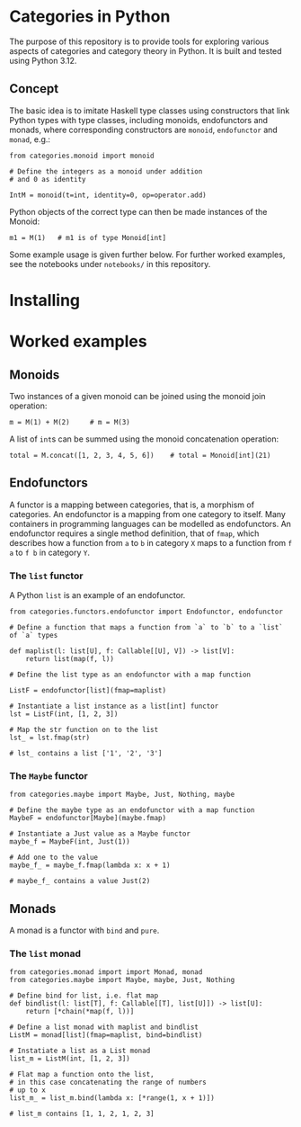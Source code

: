 # Categories in Python

The purpose of this repository is to provide tools for exploring various aspects of categories and category theory in Python. It is built and tested using Python 3.12.

## Concept

The basic idea is to imitate Haskell type classes using constructors that link Python types with type classes, including monoids, endofunctors and monads, where corresponding constructors are `monoid`, `endofunctor` and `monad`, e.g.:

```
from categories.monoid import monoid

# Define the integers as a monoid under addition
# and 0 as identity

IntM = monoid(t=int, identity=0, op=operator.add)
```

Python objects of the correct type can then be made instances of the Monoid:

```
m1 = M(1)   # m1 is of type Monoid[int]
```

Some example usage is given further below. For further worked examples, see
the notebooks under `notebooks/` in this repository.

# Installing



# Worked examples

## Monoids

Two instances of a given monoid can be joined using the monoid join operation:

```
m = M(1) + M(2)     # m = M(3)
```

A list of `int`s can be summed using the monoid concatenation operation:

```
total = M.concat([1, 2, 3, 4, 5, 6])    # total = Monoid[int](21)
```

## Endofunctors

A functor is a mapping between categories, that is, a morphism of categories. An endofunctor is a mapping from one category to itself. Many containers in programming languages can be modelled as endofunctors. An endofunctor requires a single method definition, that of `fmap`, which describes how a function from `a` to `b` in category `X` maps to a function from `f a` to `f b` in category `Y`. 


### The `list` functor

A Python `list` is an example of an endofunctor.

```
from categories.functors.endofunctor import Endofunctor, endofunctor

# Define a function that maps a function from `a` to `b` to a `list` of `a` types

def maplist(l: list[U], f: Callable[[U], V]) -> list[V]:
    return list(map(f, l))

# Define the list type as an endofunctor with a map function

ListF = endofunctor[list](fmap=maplist)

# Instantiate a list instance as a list[int] functor
lst = ListF(int, [1, 2, 3])

# Map the str function on to the list
lst_ = lst.fmap(str) 

# lst_ contains a list ['1', '2', '3']
```

### The `Maybe` functor

```
from categories.maybe import Maybe, Just, Nothing, maybe

# Define the maybe type as an endofunctor with a map function
MaybeF = endofunctor[Maybe](maybe.fmap)

# Instantiate a Just value as a Maybe functor
maybe_f = MaybeF(int, Just(1))

# Add one to the value
maybe_f_ = maybe_f.fmap(lambda x: x + 1)

# maybe_f_ contains a value Just(2)
```

## Monads

A monad is a functor with `bind` and `pure`.

### The `list` monad

```
from categories.monad import import Monad, monad
from categories.maybe import Maybe, maybe, Just, Nothing

# Define bind for list, i.e. flat map
def bindlist(l: list[T], f: Callable[[T], list[U]]) -> list[U]:
    return [*chain(*map(f, l))]

# Define a list monad with maplist and bindlist
ListM = monad[list](fmap=maplist, bind=bindlist)

# Instatiate a list as a List monad
list_m = ListM(int, [1, 2, 3])

# Flat map a function onto the list,
# in this case concatenating the range of numbers
# up to x 
list_m_ = list_m.bind(lambda x: [*range(1, x + 1)])

# list_m contains [1, 1, 2, 1, 2, 3]
```